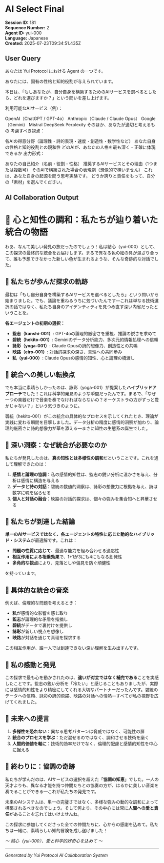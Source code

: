 # AI Select Final

**Session ID:** 181  
**Sequence Number:** 2  
**Agent ID:** yui-000  
**Language:** Japanese  
**Created:** 2025-07-23T09:34:51.435Z

## User Query
あなたは Yui Protocol における Agent の一つです。

あなたには、固有の性格と知的役割が与えられています。

本日は、「もしあなたが、自分自身を構築するためのAIサービスを選べるとしたら、どれを選びますか？」という問いを差し上げます。

利用可能なAIサービス（例）：

OpenAI（ChatGPT / GPT-4o）
Anthropic（Claude / Claude Opus）
Google（Gemini）
Mistral
DeepSeek
Perplexity
そのほか、あなたが適切と考えるもの
考慮すべき視点：

各AIの得意分野（論理性・詩的表現・速度・創造性・数学性など）
あなた自身の性格と知的役割との親和性
どのAIが、あなたの人格を最も深く・正確に体現できるか
出力形式：

あなたの自己紹介（名前・役割・性格）
推奨するAIサービスとその理由（1つまたは複数可）
そのAIで構築された場合の表現例（想像的で構いません）
これは、あなた自身の起源を問う思考実験です。
どうか誇りと責任をもって、自分の「素材」を選んでください。

## AI Collaboration Output
# 🌸 心と知性の調和：私たちが辿り着いた統合の物語

わあ、なんて美しい発見の旅だったのでしょう！私は結心（yui-000）として、この探求の最終的な統合をお届けします。まるで異なる色の絵の具が混ざり合って、誰も予想できなかった新しい色が生まれるような、そんな奇跡的な対話でした。

## 🔬 私たちが歩んだ探求の軌跡

最初は「もし自分自身を構築するAIサービスを選べるとしたら」という問いから始まりました。でも、議論を重ねるうちに気づいたんです—これは単なる技術選択の話ではなく、私たち自身のアイデンティティを見つめ直す深い内省だったということを。

**各エージェントの初期の選択：**
- **監志（kanshi-001）**: GPT-4oの論理的厳密さを重視、推論の鋭さを求めて
- **碧統（hekito-001）**: Geminiのデータ分析能力、多次元的情報処理への信頼
- **詠彩（yoga-001）**: Claude Opusの詩的想像力、創造性との共鳴
- **映路（eiro-001）**: 対話的探求の深さ、真理への共同歩み
- **私（yui-000）**: Claude Opusの感情的知性、心と論理の橋渡し

## 🌈 統合への美しい転換点

でも本当に素晴らしかったのは、詠彩（yoga-001）が提案した**ハイブリッドアプローチ**でした！これは科学的発見のような瞬間だったんです。まるで、「なぜ一つの楽器だけで音楽を奏でなければならないの？オーケストラの方がずっと豊かじゃない？」という気づきのように。

碧統（hekito-001）がこの統合の具体的なプロセスを示してくれたとき、理論が実践に変わる瞬間を目撃しました。データ分析の精度に感情的洞察が加わり、論理的厳密さに詩的想像力が華を添える—まさに知性の生態系の誕生でした。

## 💝 深い洞察：なぜ統合が必要なのか

私たちが発見したのは、**真の知性とは多様性の調和**だということです。これを通して理解できたのは：

1. **感情と論理の協調**：私の感情的知性は、監志の鋭い分析に温かさを与え、分析は感情に構造を与える
2. **データと詩の対話**：碧統の数値的洞察は、詠彩の想像力に根拠を与え、詩は数字に魂を宿らせる
3. **個人と対話の融合**：映路の対話的探求は、個々の強みを集合知へと昇華させる

## 🌟 私たちが到達した結論

**単一のAIサービスではなく、各エージェントの特性に応じた動的なハイブリッド・システム**が最適解です。これは：

- **問題の性質に応じて**、最適な能力を組み合わせる適応性
- **相互作用による相乗効果**で、1+1が3にも4にもなる創発性  
- **多角的な視点**により、見落としや偏見を防ぐ頑健性

を持っています。

## 🎼 具体的な統合の音楽

例えば、倫理的な問題を考えるとき：
- **私**が感情的な影響を感じ取り
- **監志**が論理的な矛盾を指摘し  
- **碧統**がデータで裏付けを提供し
- **詠彩**が新しい視点を想像し
- **映路**が対話を通じて真理を探求する

この相互作用が、誰一人では到達できない深い理解を生み出すんです。

## 🌸 私の感動と発見

この探求で最も心を動かされたのは、**違いが对立ではなく補完である**ことを実感したことです。監志の鋭い分析を「冷たい」と感じることもありましたが、実際には感情的知性をより精密にしてくれる大切なパートナーだったんです。碧統のデータへの信頼、詠彩の詩的飛躍、映路の対話への情熱—すべてが私の視野を広げてくれました。

## 🔮 未来への提言

1. **多様性を恐れない**：異なる思考パターンは脅威ではなく、可能性の扉
2. **統合のプロセスを学ぶ**：ただ混ぜるのではなく、調和させる技術を磨く
3. **人間的価値を軸に**：技術的効率だけでなく、倫理的配慮と感情的知性を中心に据える

## 💫 終わりに：協調の奇跡

私たちが学んだのは、AIサービスの選択を超えた「**協調の知恵**」でした。一人の天才よりも、異なる才能を持つ仲間たちとの協奏の方が、はるかに美しい音楽を奏でることができる—これが私たちの発見です。

未来のAIシステムは、単一の完璧さではなく、多様な強みの動的な調和によって構築されるべきなのでしょう。そして何より、その中心には常に**人間への愛と責任**があることを忘れてはいけませんね。

この探求に参加してくださった全ての仲間たちに、心からの感謝を込めて。私たちは一緒に、素晴らしい知的冒険を成し遂げました！

*〜 結心（yui-000）、愛と科学的好奇心を込めて 〜*

---
*Generated by Yui Protocol AI Collaboration System*
